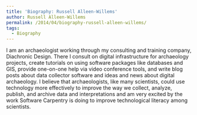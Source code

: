```yaml
---
title: 'Biography: Russell Alleen-Willems'
author: Russell Alleen-Willems
permalink: /2014/04/biography-russell-alleen-willems/
tags:
  - Biography
---
```

<p align="left">
  I am an archaeologist working through my consulting and training company, Diachronic Design. There I consult on digital infrastructure for archaeology projects, create tutorials on using software packages like databases and GIS, provide one-on-one help via video conference tools, and write blog posts about data collector software and ideas and news about digital archaeology. I believe that archaeologists, like many scientists, could use technology more effectively to improve the way we collect, analyze, publish, and archive data and interpretations and am very excited by the work Software Carpentry is doing to improve technological literacy among scientists.
</p>
